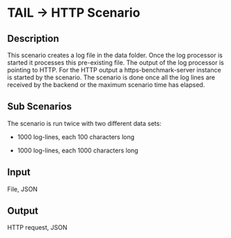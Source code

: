 # TAIL &rarr; HTTP Scenario

## Description

This scenario creates a log file in the data folder.
Once the log processor is started it processes this pre-existing file.
The output of the log processor is pointing to HTTP.
For the HTTP output a https-benchmark-server instance is started by the scenario.
The scenario is done once all the log lines are received by the backend or the maximum scenario time has elapsed.

## Sub Scenarios

The scenario is run twice with two different data sets:

* 1000 log-lines, each 100 characters long

* 1000 log-lines, each 1000 characters long

## Input

File, JSON

## Output

HTTP request, JSON